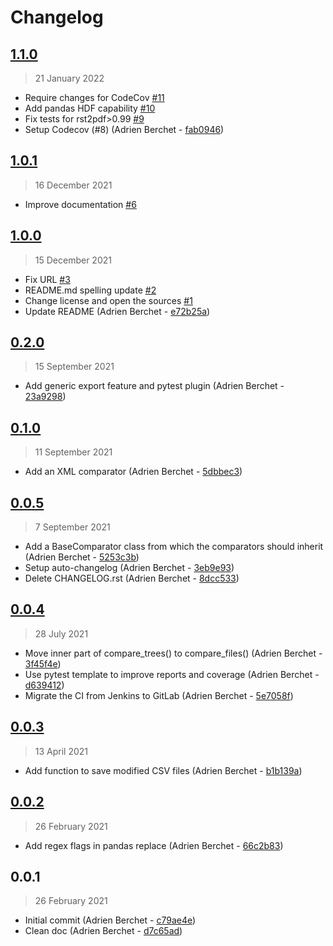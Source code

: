 # Changelog

## [1.1.0](https://github.com/BlueBrain/dir-content-diff/compare/1.0.1..1.1.0)

> 21 January 2022

- Require changes for CodeCov [#11](https://github.com/BlueBrain/dir-content-diff/pull/11)
- Add pandas HDF capability [#10](https://github.com/BlueBrain/dir-content-diff/pull/10)
- Fix tests for rst2pdf&gt;0.99 [#9](https://github.com/BlueBrain/dir-content-diff/pull/9)
- Setup Codecov (#8) (Adrien Berchet - [fab0946](https://github.com/BlueBrain/dir-content-diff/commit/fab09468795dd1620f5b60047a3b780359634842))

## [1.0.1](https://github.com/BlueBrain/dir-content-diff/compare/1.0.0..1.0.1)

> 16 December 2021

- Improve documentation [#6](https://github.com/BlueBrain/dir-content-diff/pull/6)

## [1.0.0](https://github.com/BlueBrain/dir-content-diff/compare/0.2.0..1.0.0)

> 15 December 2021

- Fix URL [#3](https://github.com/BlueBrain/dir-content-diff/pull/3)
- README.md spelling update [#2](https://github.com/BlueBrain/dir-content-diff/pull/2)
- Change license and open the sources [#1](https://github.com/BlueBrain/dir-content-diff/pull/1)
- Update README (Adrien Berchet - [e72b25a](https://github.com/BlueBrain/dir-content-diff/commit/e72b25ae91ce68e860b65f43c0d19dbaa36d4f20))

## [0.2.0](https://github.com/BlueBrain/dir-content-diff/compare/0.1.0..0.2.0)

> 15 September 2021

- Add generic export feature and pytest plugin (Adrien Berchet - [23a9298](https://github.com/BlueBrain/dir-content-diff/commit/23a929835d826c2f8fc6ff4c645fea8fffe7c3cc))

## [0.1.0](https://github.com/BlueBrain/dir-content-diff/compare/0.0.5..0.1.0)

> 11 September 2021

- Add an XML comparator (Adrien Berchet - [5dbbec3](https://github.com/BlueBrain/dir-content-diff/commit/5dbbec3aa73245b24652885fcfd0bbde4adf02c2))

## [0.0.5](https://github.com/BlueBrain/dir-content-diff/compare/0.0.4..0.0.5)

> 7 September 2021

- Add a BaseComparator class from which the comparators should inherit (Adrien Berchet - [5253c3b](https://github.com/BlueBrain/dir-content-diff/commit/5253c3b88f9d3f75adf224558cd2a9046fe7db55))
- Setup auto-changelog (Adrien Berchet - [3eb9e93](https://github.com/BlueBrain/dir-content-diff/commit/3eb9e93054af952f8810986a5d3568f324537c71))
- Delete CHANGELOG.rst (Adrien Berchet - [8dcc533](https://github.com/BlueBrain/dir-content-diff/commit/8dcc5336bc66df0d51315789ca5a6395576172a4))

## [0.0.4](https://github.com/BlueBrain/dir-content-diff/compare/0.0.3..0.0.4)

> 28 July 2021

- Move inner part of compare_trees() to compare_files() (Adrien Berchet - [3f45f4e](https://github.com/BlueBrain/dir-content-diff/commit/3f45f4e964fc09a9ce16bb7bd22b5df00aa7f7fd))
- Use pytest template to improve reports and coverage (Adrien Berchet - [d639412](https://github.com/BlueBrain/dir-content-diff/commit/d639412a719ad3708bbe890429c7c5dd9b420a83))
- Migrate the CI from Jenkins to GitLab (Adrien Berchet - [5e7058f](https://github.com/BlueBrain/dir-content-diff/commit/5e7058ffcd8781fab97aa8917abc72cabd886cfc))

## [0.0.3](https://github.com/BlueBrain/dir-content-diff/compare/0.0.2..0.0.3)

> 13 April 2021

- Add function to save modified CSV files (Adrien Berchet - [b1b139a](https://github.com/BlueBrain/dir-content-diff/commit/b1b139a79f1aaaf4ff8fe65c3ded8a227958b257))

## [0.0.2](https://github.com/BlueBrain/dir-content-diff/compare/0.0.1..0.0.2)

> 26 February 2021

- Add regex flags in pandas replace (Adrien Berchet - [66c2b83](https://github.com/BlueBrain/dir-content-diff/commit/66c2b83393b7b31b9a047952a0169cbfbd220932))

## 0.0.1

> 26 February 2021

- Initial commit (Adrien Berchet - [c79ae4e](https://github.com/BlueBrain/dir-content-diff/commit/c79ae4ed6a6262da5a7f09d5b691168f73bc0bae))
- Clean doc (Adrien Berchet - [d7c65ad](https://github.com/BlueBrain/dir-content-diff/commit/d7c65ad4b266939864704082cda822eba17cf2ec))
